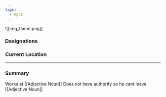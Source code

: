 ```yaml
---
tags:
  - npcs
---
```

![[img_flame.png]]

### Designations


### Current Location


___
### Summary
Works at [[Adjective Noun]]
Does not have authority so he cant leave [[Adjective Noun]]